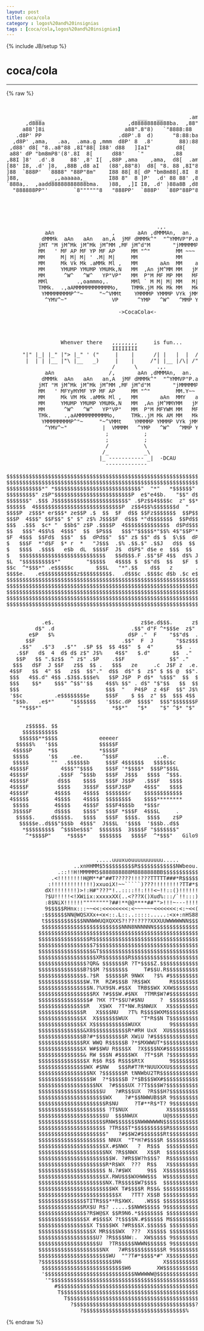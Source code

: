 ```yaml
---
layout: post
title: coca/cola
category : logos%20and%20insignias
tags : [coca/cola,logos%20and%20insignias]
---
```

{% include JB/setup %}
# coca/cola
---
{% raw %}
<pre>


         __                              ___   __        .ama     ,
      ,d888a                          ,d88888888888ba.  ,88&quot;I)   d
     a88&#039;]8i                         a88&quot;.8&quot;8)   `&quot;8888:88  &quot; _a8&#039;
   .d8P&#039; PP                        .d8P&#039;.8  d)      &quot;8:88:baad8P&#039;
  ,d8P&#039; ,ama,   .aa,  .ama.g ,mmm  d8P&#039; 8  .8&#039;        88):888P&#039;
 ,d88&#039; d8[ &quot;8..a8&quot;88 ,8I&quot;88[ I88&#039; d88   ]IaI&quot;        d8[         Normand
 a88&#039; dP &quot;bm8mP8&#039;(8&#039;.8I  8[      d88&#039;    `&quot;         .88          Veilleux
,88I ]8&#039;  .d&#039;.8     88&#039; ,8&#039; I[  ,88P ,ama    ,ama,  d8[  .ama.g
[88&#039; I8, .d&#039; ]8,  ,88B ,d8 aI   (88&#039;,88&quot;8)  d8[ &quot;8. 88 ,8I&quot;88[
]88  `888P&#039;  `8888&quot; &quot;88P&quot;8m&quot;    I88 88[ 8[ dP &quot;bm8m88[.8I  8[
]88,          _,,aaaaaa,_       I88 8&quot;  8 ]P&#039;  .d&#039; 88 88&#039; ,8&#039; I[
`888a,.  ,aadd88888888888bma.   )88,  ,]I I8, .d&#039; )88a8B ,d8 aI
  &quot;888888PP&quot;&#039;        `8&quot;&quot;&quot;&quot;&quot;&quot;8   &quot;888PP&#039;  `888P&#039;  `88P&quot;88P&quot;8m&quot;





                                               .,.            k
            aAn                  ,       aAn ,dMMMAn,  an.   JM
           dMMMk  aAn   aAn   an,A  jMF dMMMk^&quot;  &quot;^YMMVP&quot;P.aAV&quot;
          jMT &quot;M jM^Mk jM^Mk jM^MM ,MF jM^d&quot;M       &quot;jMMMMMP^
          MM   &#039; MF AP MF YP MF AP     MM &quot;^&quot;        MM ~~~
          MM     M| M| M| &#039; .M| M|     MM            MM       ,
          MM     Mk Vk Mk .aMMk Ml ,   MM       aAn  MM    an,A
          MM     YMUMP YMUMP YMUMk,N   MM  ,An jM^MM MM   jMMMM
          MM      ^W^   ^W^   YP&quot;VP&quot;   MM  P&quot;M MF MP MM   MF AP
          MMl         .,oammmo,.       MMl ` M M| M| MM   M| M|
          TMMk.  .,aAMMMMMMMMMMMMo,    TMMk.jM Mk Mk MM   Mk Ml ,
           YMMMMMMMMP^&quot;~     &quot;~^VMMt    YMMMMP YMMMP VYk jMMMMk,M
            ^YMV^~&quot;              VP      ^YMP   ^W^   ^MMP YP&quot;VP&quot;  -Row

                                   -&gt;CocaCola&lt;-




                 Whenver there   ,,,,,,,,     is fun...
                                 IIIIIIII
     &quot;|&quot; |_| |_&quot; |&quot;&gt; |_&quot; &#039; (&quot;     |    |      /| |   |  |  /| \ / (&quot;
      |  | | |__ |&quot;\ |__   _)     |    |     /&quot;| |__ |/\| /&quot;|  |  _)
                                 /      \      .,.            k
            aAn                 /,       aAn ,dMMMAn,  an.   JM
           dMMMk  aAn   aAn   an,A  jMF dMMMk^&quot;  &quot;^YMMVP&quot;P.aAV&quot;
          jMT &quot;M jM^Mk jM^Mk jM^MM ,MF jM^d&quot;M       &quot;jMMMMMP^
          MM   &#039; MFYyMYMF YP MF AP     MM &quot;^&quot;        MM.Y~~
          MM     Mk VM Mk .aMMk Ml ,   MM       aAn  MMY   an,A
          MM     YMUMP YMUMP YMUMk,N   MM  ,An jM^MMYMM   jMMMM
          MM      ^W^   ^W^   YP&quot;VP&quot;   MM  P&quot;M MFYWM MM   MF AP
          TMk.    .,aAMMMMMMMMMMo,     TMk..jM Mk AM MM   Mk Ml ,
           YMMMMMMMMP^&quot;~     &quot;~^VMMt    YMMMMP YMMMP VYk jMMMMk,M
            ^YMV^~&quot;           |  VMMMM   ^YMP   ^W^   ^MMP YP&quot;VP&quot;  -Row
                               ;           ; 
                               ;           ;
                               /           \
                              /_           _\               
                             |_ ----------- _|  -DCAU
                               -------------

$$$$$$$$$$$$$$$$$$$$$$$$$$$$$$$$$$$$$$$$$$$$$$$$$$$$$$$$$$$$$$$$$$$$$$$$$$$$
$$$$$$$$$$$$$$$$$$$$$$$$$$$$$$$$$$$$$$$$$$$$$$$$$$$$$$$$$$$$$$$$$$$$$$$$$$$$
$$$$$$$$$$$*&quot; *$$$$$$$$$$$$$$$$$$$$$$$$$$$&quot;  &quot;*&quot;   *$$$$$$&quot; ^$$$&quot;$$$$$$$$$$$
$$$$$$$$$&quot; z$P&quot;$$$$$$$$$$$$$$$$$$$$$$$$P  e$&quot;e4$b.   &quot;$$&quot; d$ $P $$$$$$$$$$$$
$$$$$$$&quot; .$$$ J$$$$$$$$$$$$$$$$$$$$$$$&quot; .$Pz$$4$$$$c  z&quot; $$*&quot; z$$$$$$$$$$$$$
$$$$$$  4$$$$$$$$$$$$$$$$$$$$$$$$$$$P  z$$4$$%$$$$$$$d  &quot;   z$$$$$$$$$$$$$$$
$$$$P  z$$$* er$$$* ze$$P .$  $$  $F  d$$ $$Fz$$$$$$$  $$P$$$$$$$$$$$$$$$$$$
$$$P  4$$$&quot; $$F$$&quot; $&quot; $&quot; z$% J$$$$F  d$$$ *&quot;d$$$$$$$  $$Pd$$$$$$$$$$$$$$$$$$
$$$  .$$$  $c* &quot;  $$b$&quot; z$P .$$$$P  4$$$$$$$$$$$$$$  d$Pd$$$$$$$$$$$$$$$$$$$
$$   $$$&quot; 4$$%$  4$$$&quot;  $$  $P$$$   $$$&quot;&quot;$$$$$*&quot;$$% 4$&quot;$$P&quot;*&quot;&quot;$$$$$$$$$$$$$$
$F  4$$$  $$Fd$  $$$&quot;  $$  dPd$$&quot;  $$&quot; z$ $$&quot; d$ $  $\$$  dP 4$$$$$$$$$$$$$$
$   $$$F  *&quot;d$F  $* r  *   &quot;J$$$  .$% .$$.$&quot; .$$J   d$$  $$  $$$$$$$$$$$$$$$
$   $$$$  .$$$$   e$b  dL  $$$$F  J$  d$P$&quot; d$e e  $$$  $$  $$$$$$$$$$$$$$$$
$   $$$$$$$$$$$$$$$$$$$$$$$$$$$   $$d$$$.F .$$&quot;$F 4$$  d$% J$J$$$$$$$$$$$$$$
$L  &quot;$$$$$$$$$$*&quot;        &quot;$$$$$   4$$$$ $  $$&quot;d$  $$   $F  $.$$$$$$$$$$$$$$$
$$c  ^*$$$*&quot; .e$$$$$c       $$$L   &quot;*&quot;.$$    d$$   z       .$$$$$$$$$$$$$$$$
$$$$e.   .e$$$$$$$$$$$z$$$$$$$$$$.  .d$$$c .$$$$c d$b .$c e$$$$$$$$$$$$$$$$$
$$$$$$$$$$$$$$$$$$$$$$$$$$$$$$$$$$$$$$$$$$$$$$$$$$$$$$$$$$$$$$$$$$$$$$$$$$$$
$$$$$$$$$$$$$$$$$$$$$$$$$$$$$$$$$$$$$$$$$$$$$$$$$$$$$$$$$$$$$$$$$$$$$$$$$$$$
$$$$$$$$$$$$$$$$$$$$$$$$$$$$$$$$$$$$$$$$$$$$$$$$$$$$$$$$$$$$$$$$$$$$$$$$$$$$
$$$$$$$$$$$$$$$$$$$$$$$$$$$$$$$$$$$$$$$$$$$$$$$$$$$$$$$$$$$$$$$$$$$$$$$$$$$$
$$$$$$$$$$$$$$$$$$$$$$$$$$$$$$$$$$$$$$$$$$$$$$$$$$$$$$$$$$$$$$$$$$$Gilo94&#039;$$
                                                                            
                                                                            
           .e$.                           z$$e.d$$$.      z$b   z           
         d$&quot; .d                        .$$&quot; d&quot;F ^*$$$e  z$&quot; $ .$            
       e$P   $%                       d$P .&quot;  F    &quot;$$&quot;d$  .e$&quot;             
      $$F                           .$$&quot;  F  J       &quot;$$z$$$&quot;               
    .$$&quot;   .$&quot;3   .$&quot;&quot;  .$P $$  $$ 4$$&quot;  $  4&quot;       $$  .                  
   .$$F   d$  4  d$ d$ z$&quot; J$%    4$$&quot;   $.d&quot;       $$  .&quot;                  
   $$P   $$ &quot;.$z$$  ^ z$&quot; .$P    .$$F              $$&quot; .&quot;                   
  $$$   d$F  J $$F   z$$  $$ .   $$$   ze     .c  J$F z  .e.ze              
 4$$F   $$  4&quot; $$   z$$  $$&quot;.&quot;  d$$  d$&quot; $  z$&quot; $ $$ @  $$&quot;.$F              
 $$$   4$$.d&quot; 4$$ .$3$$.$$$e%   $$P J$P  P d$*  %$$$&quot;  $$  $$               
 $$$    $$*    $$$&quot; ^$$&quot;&#039;$$    4$$% $$&quot; . d$&quot; &quot;$&quot;$$   $$  $$                
 $$$                           $$$  &quot;   P4$P  z 4$F  $$&quot; J$% %              
 &#039;$$c          .e$$$$$$$$e     $$$F    $ $$  z&quot; $$  $$$ 4$$ P               
  &quot;$$b.   .e$*&quot;     &quot;$$$$$$$   &#039;$$$c.dP  $$$$&quot;  $$$&quot;$$$$$$$P                
    &quot;*$$$*&quot;           &quot;          *$$*&quot;   &quot;$*    &quot;$&quot; ^$* &quot;$&quot;   Gilo94&#039;              
                                                                            
                                                                  
      z$$$$$. $$                                                  
     $$$$$$$$$$$                                                  
    $$$$$$**$$$$             eeeeer                               
   $$$$$%   &#039;$$$             $$$$$F                               
  4$$$$P     *$$             *$$$$F                               
  $$$$$      &#039;$$    .ee.      ^$$$F            ..e.               
  $$$$$       &quot;&quot;  .$$$$$$b     $$$F 4$$$$$$   $$$$$$c             
 4$$$$F          4$$$&quot;&quot;$$$$    $$$F &#039;*$$$$*  $$$P&quot;$$$L            
 4$$$$F         .$$$F  ^$$$b   $$$F  J$$$   $$$$  ^$$$.           
 4$$$$F         d$$$    $$$$   $$$F J$$P   .$$$F   $$$$           
 4$$$$F         $$$$    3$$$F  $$$FJ$$P    4$$$&quot;   $$$$           
 4$$$$F        4$$$$    4$$$$  $$$$$$$r    $$$$$$$$$$$$           
 4$$$$$        4$$$$    4$$$$  $$$$$$$$    $$$$********           
  $$$$$        4$$$$    4$$$F  $$$F4$$$b   *$$$r                  
  3$$$$F       d$$$$    $$$$&quot;  $$$F *$$$F  4$$$L     .            
   $$$$$.     d$$$$$.   $$$$   $$$F  $$$$.  $$$$    z$P           
    $$$$$e..d$$$&quot;$$$b  4$$$&quot;  J$$$L  &#039;$$$$  &#039;$$$b..d$$            
     *$$$$$$$$$  ^$$$be$$$&quot;  $$$$$$$  3$$$$F &quot;$$$$$$$&quot;            
      ^*$$$$P&quot;     *$$$$*    $$$$$$$   $$$$F  ^*$$$&quot;   Gilo94



                            .....uuuxuouuuuuuuuuu.....
                     ..xnHHMM$5$$$$$$$$$R$$$$$$$$$$$$NWbeou..
                .::!!H!MMMMM5$888888888M8888888BB$$$$$$$$$$$$Neu.
              .&lt;!!!!!!!!H@M**#&quot;##T?????!!!???TTTTT###*R$$$$$$$$$$Nu
             :!!!!!!!!!!!!!)xxuoiX!~~`````)???!!!!!!!!?TT#*$$$$$$$$k
            dX!!!!!!!!)&gt;!:H#&quot;???&quot;!..::::!!:!!!&lt;~!!::()!!!!!!?T*$$$$R
            ?$U!!!!!&lt;!XWiix:xxxxxXX(..&lt;???X()Xud%:::/`!!:::)!!!?T*#)
            :8$NiX!!!!!!&quot;&quot;&quot;&quot;&quot;&quot;&quot;&quot;?##!**@@****##&quot;&quot;&gt;!!!~---!!!!!&lt;!!XxH6
            9$$$$$RHnx:::~~&lt;&lt;:&lt;&lt;&lt;&lt;&lt;&lt;&lt;&lt;:&lt;~~~~~~&lt;&lt;&lt;&lt;&lt;&lt;&lt;:&lt;:~&lt;&lt;(:xHX88$$k
           :$$$$$$$NN@WQSXXx+&lt;x&lt;::.L::..:::::.....:&lt;x+:nHS88NN$$$$$$$
           t$$$$$$$$$$$$NNNWWUQXQXXS?!??!????XXXUUWWWWWNN$$$$$$$$$$$$L
           $$$$$$$$$$$$$$$$$$$$$$$$$NNN8NNNNNN$$$$$$$$$$$$$$$$$$$$$$$$
          $$$$$$$$$$$$$$$$$$$$$$$$$$$$$$$$$$$$$$$$$$$$$$$$$$$$$$$$$$$$&gt;
          $$$$$$$$$$$$$$$$R$$$$$$$$$$$$$$$$$$$$$$$$$$$$$$$$$$$$$$$$$$$k
          $$$$$$$$$$$$$$$$$7$$$$$$$$$$$$$$$$$$$$$$$$$$$$$$$$$$$$$$$$$$$
          $$$$$$$$$$$$$$$$$&amp;T$$$$$$$$$$$$$$$$$$$$$$$$$$$$$$$$$$$$$$$$$$
          $$$$$$$$$$$$$$$$$$XR$$$$$$$$R$$$$$$$$$$$$$$$$$$$$$$$$$$$$$$$$
          $$$$$$$$$$$$$$$?QR&amp; $$$$$$$R ?T*$$$$Z.$$$$$$$$$$$$$$$$$$$$$$$
          $$$$$$$$$$$$$$B?$$M ?$$$$$$$     T#$$U.R$$$$$$$$$$$$$$$$$$$$$
          $$$$$$$$$$$$$$$.?$R  $$$$$$R 9NWX   ?$% #$$$$$$$$$$$$$$$$$$$$
          $$$$$$$$$$$$$$$W.TR  RZ#$$$B ?R$$WX      R$$$$$$$$$$$$$$$$$$$
          $$$$$$$$$$$$$$$$N.?%X9$N.#$$X  TRB$$WX XXW$$$$$$$$$$$$$$$$$$$
          $$$$$$$$$$$$$$$$$RX ?#$$$W.#$NX  ?TMR$W?#$$$$$$$$$$$$$$$$$$$$
          $$$$$$$$$$$$$$$$# ?HX ?T*$$U?#$NU     ?  $$$$$$$$$$$$$$$$$$$$
          $$$$$$$$$$$$$$$R   X$WX  ?T*NW.R$NWUX   X$$$$$$$$$$$$$$$$$$$$
          $$$$$$$$$$$$$$R   X$$$$NU   ?T% R$$$$WXM$$$$$$$$$$$$$$$$$$$$$
          $$$$$$$$$$$$$$X  X$$$$$$$WUX    &quot;T*R$$N T$$$$$$$$$$$$$$$$$$$$
          $$$$$$$$$$$$$$X X$$$$$$$$$$$WUXX         9$$$$$$$$$$$$$$$$$$$
          $$$$$$$$$$$$$$&amp;X8$$$$$$$$$$$R*#RH UxX  XU$$$$$$$$$$$$$$$$$$$$
          $$$$$$$$$$$$$$B?#*$$$$$$$$$R XWiU ?#$$$$$$$$$$$$$$$$$$$$$$$$$
          $$$$$$$$$$$$$$RX WWQ R$$$$$B ?*$MXWWUT*$$$$$$$$$$$$$$$$$$$$$$
          $$$$$$$$$$$$$$X W#$$WU R$$$$X  ?X$$$$NX#$$$$$$$$$$$$$$$$$$$$$
          $$$$$$$$$$$$$$&amp; RW $$$N #$$$$WX  ?T*$$R ?$$$$$$$$$$$$$$$$$$$$
          $$$$$$$$$$$$$$$X R$6 R$$ R$$$$RtX        9$$$$$$$$$$$$$$$$$$$
          $$$$$$$$$$$$$$$WX #$NW   $$$R#T?R*NUUXXXU$$$$$$$$$$$$$$$$$$$$
          $$$$$$$$$$$$$$$$NX ?$$$$$$$R tNNWbU2TR$$$$$$$$$$$$$$$$$$$$$$$
          $$$$$$$$$$$$$$$$$W  ?*$$$$$B ?*$B$$$WX#$$$$$$$$$$$$$$$$$$$$$$
          $$$$$$$$$$$$$$$$$$NX  ?#$$$$UX ??T$$$$W?$$$$$$$$$$$$$$$$$$$$$
          $$$$$$$$$$$$$$$$$$$$U   ?#R$$$UX  ?R$$$H?$$$$$$$$$$$$$$$$$$$$
          $$$$$$$$$$$$$$$$$$$$$WX    ?#*$$NWWUB$$R 9$$$$$$$$$$$$$$$$$$$
          $$$$$$$$$$$$$$$$$$$$$R$NU     ?T#**R$*T? 9$$$$$$$$$$$$$$$$$$$
          $$$$$$$$$$$$$$$$$$$$$ ?T$NUX            X$$$$$$$$$$$$$$$$$$$$
          $$$$$$$$$$$$$$$$$$$$$U  $$$NWUX        U@$$$$$$$$$$$$$$$$$$$$
          $$$$$$$$$$$$$$$$$$$$$RNW$$$$$$$NWWWWWWN$$$$$$$$$$$$$$$$$$$$$$
          $$$$$$$$$$$$$$$$$$$$$ ?TR$$$T*$$$$$$$$$$R$$$$$$$$$$$$$$$$$$$$
          $$$$$$$$$$$$$$$$$$$$$&quot;   ?#$$W2#$$$$$$$Rt$$$$$$$$$$$$$$$$$$$$
          $$$$$$$$$$$$$$$$$$$$$ NNUX  &quot;T*H?#$$$$R $$$$$$$$$$$$$$$$$$$$$
          $$$$$$$$$$$$$$$$$$$$$X.#$NWX   ?  R$$$  $$$$$$$$$$$$$$$$$$$$$
          $$$$$$$$$$$$$$$$$$$$$NX ?R$$NWX   X$$R  $$$$$$$$$$$$$$$$$$$$$
          $$$$$$$$$$$$$$$$$$$$$$$W. ?#R$$W?h$$$?  R$$$$$$$$$$$$$$$$$$$$
          $$$$$$$$$$$$$$$$$$$$$R*R$WX  ???  R$$   X$$$$$$$$$$$$$$$$$$$$
          $$$$$$$$$$$$$$$$$$$$$ N.?#$WX     9$$  X$$$$$$$$$$$$$$$$$$$$$
          $$$$$$$$$$$$$$$$$$$$$X.RWU$$$WXHWW$$$  W$$$$$$$$$$$$$$$$$$$$$
          $$$$$$$$$$$$$$$$$$$$$NX.TR$$$$$W7$$$$  $$$$$$$$$$$$$$$$$$$$$$
          $$$$$$$$$$$$$$$$$$$$$$$WX T#$$$$R R$$&amp; $$$$$$$$$$$$$$$$$$$$$$
          $$$$$$$$$$$$$$$$$$$$$$$$$X   ?TT? X$$B $$$$$$$$$$$$$$$$$$$$$$
          $$$$$$$$$$$$$$$TITR$$$**R$XWX.   .W$$$ $$$$$$$$$$$$$$$$$$$$$$
          $$$$$$$$$$$$$$RX$U R$? .....$$NWW$$$$$ 9$$$$$$$$$$$$$$$$$$$$$
          $$$$$$$$$$$$$$$?R$W@$X $$R9N6.*$$$$$$$$ $$$$$$$$$$$$$$$$$$$$$
          $$$$$$$$$$$$$$$X #$$$$X ?t$$$$N.#$$$$$$ M$$$$$$$$$$$$$$$$$$$$
          $$$$$$$$$$$$$$$$X T$$$$WX ?#R$$$X.$$$$$$ $$$$$$$$$$$$$$$$$$$$
          $$$$$$$$$$$$$$$$$X MR$$$$WX  ???  X$$$$$ $$$$$$$$$$$$$$$$$$$$
          $$$$$$$$$$$$$$$$$$U? ?R$$$$NW:.  XW$$$$$ 9$$$$$$$$$$$$$$$$$$$
          $$$$$$$$$$$$$$$$$$$U  ?TR$$$$$NWWN$$$$$$ 9$$$$$$$$$$$$$$$$$$$
          $$$$$$$$$$$$$$$$$$$$NX   7#R$$$$$$$$$$$R 9$$$$$$$$$$$$$$$$$$$
          $$$$$$$$$$$$$$$$$$$$$$WU  &quot;&quot;?T#*$$$$*#&quot; X$$$$$$$$$$$$$$$$$$$&quot;
          ?$$$$$$$$$$$$$$$$$$$$$$$N6             X$$$$$$$$$$$$$$$$$$$F
           $$$$$$$$$$$$$$$$$$$$$$$$$$W6        XW$$$$$$$$$$$$$$$$$$$$
           &#039;$$$$$$$$$$$$$$$$$$$$$$$$$$$$NWWWWW@$$$$$$$$$$$$$$$$$$$$$&quot;
            &#039;&quot;$$$$$$$$$$$$$$$$$$$$$$$$$$$$$$$$$$$$$$$$$$$$$$$$$$$$R&quot;
               #$$$$$$$$$$$$$$$$$$$$$$$$$$$$$$$$$$$$$$$$$$$$$$$$$#
                T$$$$$$$$$$$$$$$$$$$$$$$$$$$$$$$$$$$$$$$$$$$$$$$
                  T$$$$$$$$$$$$$$$$$$$$$$$$$$$$$$$$$$$$$$$$$$?
                    ?$$$$$$$$$$$$$$$$$$$$$$$$$$$$$$$$$$$$$$?
                       ?$$$$$$$$$$$$$$$$$$$$$$$$$$$$$$$$%   Brian D. Quick </pre>
{% endraw %}
